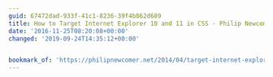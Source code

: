 ```yaml
---
guid: 67472dad-933f-41c1-8236-39f4b862d689
title: How to Target Internet Explorer 10 and 11 in CSS - Philip Newcomer
date: '2016-11-25T08:20:08+00:00'
changed: '2019-09-24T14:35:12+00:00'


bookmark_of: 'https://philipnewcomer.net/2014/04/target-internet-explorer-10-11-css/'
---
```




